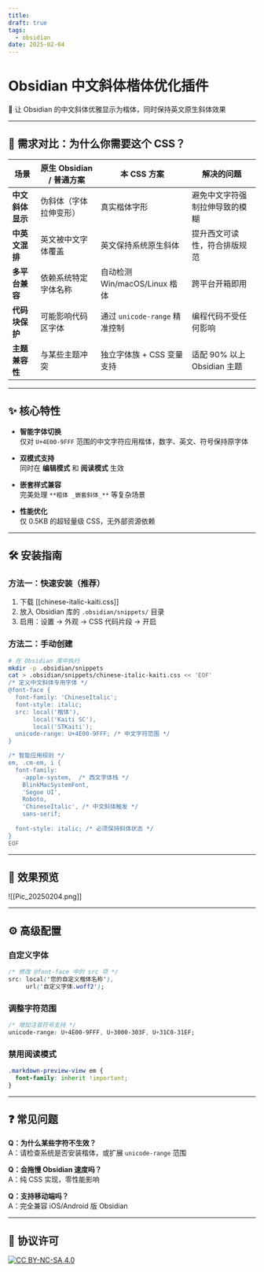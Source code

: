 ```yaml
---
title: 
draft: true
tags:
  - obsidian
date: 2025-02-04
---
```

# Obsidian 中文斜体楷体优化插件

📝 让 Obsidian 的中文斜体优雅显示为楷体，同时保持英文原生斜体效果

---

## 🎯 需求对比：为什么你需要这个 CSS？

| 场景              | 原生 Obsidian / 普通方案 | 本 CSS 方案                | 解决的问题                 |
| --------------- | ------------------ | ----------------------- | --------------------- |
| **中文斜体显示**      | 伪斜体（字体拉伸变形）        | 真实楷体字形                  | 避免中文字符强制拉伸导致的模糊       |
| **中英文混排**       | 英文被中文字体覆盖          | 英文保持系统原生斜体              | 提升西文可读性，符合排版规范        |
| **多平台兼容**       | 依赖系统特定字体名称         | 自动检测 Win/macOS/Linux 楷体 | 跨平台开箱即用               |
| **代码块保护**       | 可能影响代码区字体          | 通过 `unicode-range` 精准控制 | 编程代码不受任何影响            |
| **主题兼容性**       | 与某些主题冲突            | 独立字体族 + CSS 变量支持        | 适配 90% 以上 Obsidian 主题 |

---

## ✨ 核心特性

- **智能字体切换**  
  仅对 `U+4E00-9FFF` 范围的中文字符应用楷体，数字、英文、符号保持原字体

- **双模式支持**  
  同时在 **编辑模式** 和 **阅读模式** 生效

- **嵌套样式兼容**  
  完美处理 `**粗体 _嵌套斜体_**` 等复杂场景

- **性能优化**  
  仅 0.5KB 的超轻量级 CSS，无外部资源依赖

---

## 🛠️ 安装指南

### 方法一：快速安装（推荐）
1. 下载 [[chinese-italic-kaiti.css]]
2. 放入 Obsidian 库的 `.obsidian/snippets/` 目录
3. 启用：设置 → 外观 → CSS 代码片段 → 开启

### 方法二：手动创建
```bash
# 在 Obsidian 库中执行
mkdir -p .obsidian/snippets
cat > .obsidian/snippets/chinese-italic-kaiti.css << 'EOF'
/* 定义中文斜体专用字体 */
@font-face {
  font-family: 'ChineseItalic';
  font-style: italic;
  src: local('楷体'), 
       local('Kaiti SC'),
       local('STKaiti');
  unicode-range: U+4E00-9FFF; /* 中文字符范围 */
}

/* 智能应用规则 */
em, .cm-em, i {
  font-family: 
    -apple-system,  /* 西文字体栈 */
    BlinkMacSystemFont,
    'Segoe UI',
    Roboto,
    'ChineseItalic', /* 中文斜体触发 */
    sans-serif;
  
  font-style: italic; /* 必须保持斜体状态 */
}
EOF
```

---

## 🌈 效果预览

![[Pic_20250204.png]]

---

## ⚙️ 高级配置

### 自定义字体
```css
/* 修改 @font-face 中的 src 项 */
src: local('您的自定义楷体名称'),
     url('自定义字体.woff2');
```

### 调整字符范围
```css
/* 增加注音符号支持 */
unicode-range: U+4E00-9FFF, U+3000-303F, U+31C0-31EF;
```

### 禁用阅读模式
```css
.markdown-preview-view em { 
  font-family: inherit !important;
}
```

---

## ❓ 常见问题

**Q：为什么某些字符不生效？**  
A：请检查系统是否安装楷体，或扩展 `unicode-range` 范围

**Q：会拖慢 Obsidian 速度吗？**  
A：纯 CSS 实现，零性能影响

**Q：支持移动端吗？**  
A：完全兼容 iOS/Android 版 Obsidian

---

## 📜 协议许可
[![CC BY-NC-SA 4.0](https://licensebuttons.net/l/by/4.0/80x15.png)](https://creativecommons.org/licenses/by/4.0/)
